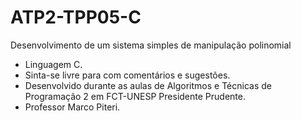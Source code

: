 # ATP2-TPP05-C
 Desenvolvimento de um sistema simples de manipulação polinomial
 
* Linguagem C.
* Sinta-se livre para com comentários e sugestões.
* Desenvolvido durante as aulas de Algoritmos e Técnicas de Programação 2 em FCT-UNESP Presidente Prudente.
* Professor Marco Piteri.
